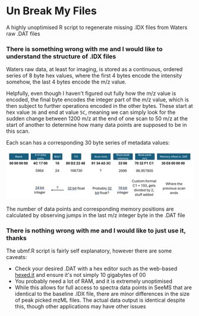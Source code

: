 # Un Break My Files

A highly unoptimised R script to regenerate missing .IDX files from Waters raw .DAT files

### There is something wrong with me and I would like to understand the structure of .IDX files

Waters raw data, at least for imaging, is stored as a continuous, ordered series of 8 byte hex values, where the first 4 bytes encode the intensity somehow, the last 4 bytes encode the m/z value.

Helpfully, even though I haven't figured out fully how the m/z value is encoded, the final byte encodes the integer part of the m/z value, which is then subject to further operations encoded in the other bytes. These start at hex value `36`  and end at value `5C`, meaning we can simply look for the sudden change between 1200 m/z at the end of  one scan to 50 m/z at the start of another to determine how many data points are supposed to be in this scan.

Each scan has a corresponding 30 byte series of metadata values:

![](https://github.com/drobertsicl/ubmf/blob/main/memorymap.png)

The number of data points and corresponding memory positions are calculated by observing jumps in the last m/z integer byte in the .DAT file

### There is nothing wrong with me and I would like to just use it, thanks

The ubmf.R script is fairly self explanatory, however there are some caveats:

- Check your desired .DAT with a hex editor such as the web-based [hexed.it](http://hexed.it "hexed.it") and ensure it's not simply 10 gigabytes of 00
- You probably need a lot of RAM, and it is extremely unoptimised
- While this allows for full access to spectra data points in SeeMS that are identical to the baseline .IDX file, there are minor differences in the size of peak picked mzML files. The actual data output is identical despite this, though other applications may have other issues

